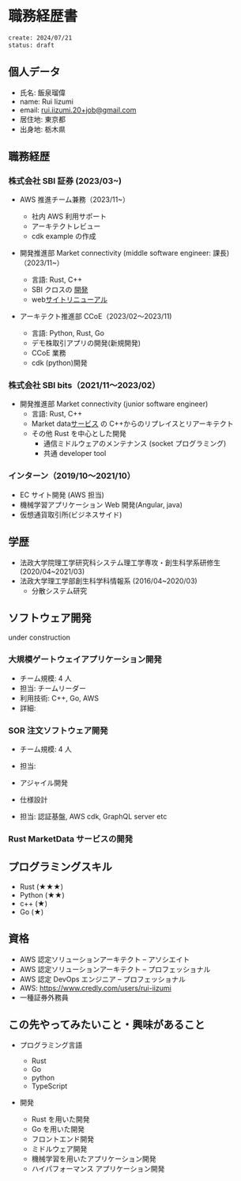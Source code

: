 # 職務経歴書

```txt
create: 2024/07/21
status: draft
```

## 個人データ

* 氏名: 飯泉瑠偉
* name: Rui Iizumi
* email: <rui.iizumi.20+job@gmail.com>
* 居住地: 東京都
* 出身地: 栃木県

## 職務経歴

### 株式会社 SBI 証券 (2023/03~)

* AWS 推進チーム兼務（2023/11~）
  * 社内 AWS 利用サポート
  * アーキテクトレビュー
  * cdk example の作成

* 開発推進部 Market connectivity (middle software engineer: 課長)（2023/11~）
  * 言語: Rust, C++
  * SBI クロスの [開発](https://www.sbigroup.co.jp/news/pr/2024/0419_14589.html)
  * web[サイトリニューアル](https://www.sbigroup.co.jp/news/pr/2024/0625_14740.html)

* アーキテクト推進部 CCoE（2023/02〜2023/11)
  * 言語: Python, Rust, Go
  * デモ株取引アプリの開発(新規開発)
  * CCoE 業務
  * cdk (python)開発

### 株式会社 SBI bits（2021/11〜2023/02）

* 開発推進部 Market connectivity (junior software engineer)
  * 言語: Rust, C++
  * Market data[サービス](https://go.sbisec.co.jp/lp/lp_hyper_sbi2_211112.html) の C++からのリプレイスとリアーキテクト
  * その他 Rust を中心とした開発
    * 通信ミドルウェアのメンテナンス (socket プログラミング)
    * 共通 developer tool

### インターン（2019/10〜2021/10）

* EC サイト開発 (AWS 担当)
* 機械学習アプリケーション Web 開発(Angular, java)
* 仮想通貨取引所(ビジネスサイド)

## 学歴

* 法政大学院理工学研究科システム理工学専攻・創生科学系研修生 (2020/04~2021/03)
* 法政大学理工学部創生科学科情報系 (2016/04~2020/03)
  * 分散システム研究

## ソフトウェア開発

under construction

### 大規模ゲートウェイアプリケーション開発

* チーム規模: 4 人
* 担当: チームリーダー
* 利用技術: C++, Go, AWS
* 詳細:

### SOR 注文ソフトウェア開発

* チーム規模: 4 人
* 担当:

* アジャイル開発

* 仕様設計
* 担当: 認証基盤, AWS cdk, GraphQL server etc

### Rust MarketData サービスの開発

## プログラミングスキル

* Rust (★★★)
* Python (★★)
* c++ (★)
* Go (★)

## 資格

* AWS 認定ソリューションアーキテクト – アソシエイト
* AWS 認定ソリューションアーキテクト – プロフェッショナル
* AWS 認定 DevOps エンジニア – プロフェッショナル
* AWS: <https://www.credly.com/users/rui-iizumi>
* 一種証券外務員

## この先やってみたいこと・興味があること

* プログラミング言語
  * Rust
  * Go
  * python
  * TypeScript

* 開発
  * Rust を用いた開発
  * Go を用いた開発
  * フロントエンド開発
  * ミドルウェア開発
  * 機械学習を用いたアプリケーション開発
  * ハイパフォーマンス アプリケーション開発
